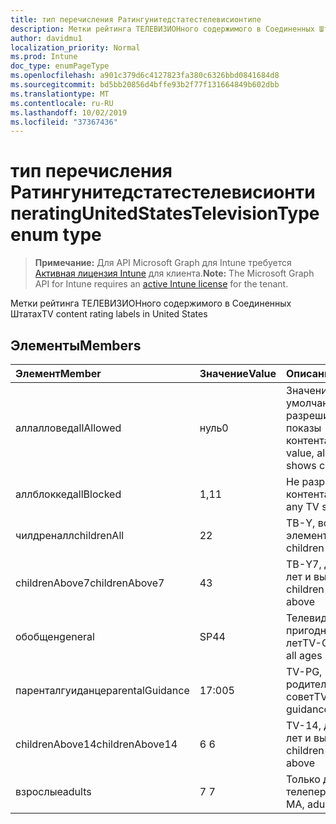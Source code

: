 ```yaml
---
title: тип перечисления Ратингунитедстатестелевисионтипе
description: Метки рейтинга ТЕЛЕВИЗИОНного содержимого в Соединенных Штатах
author: davidmu1
localization_priority: Normal
ms.prod: Intune
doc_type: enumPageType
ms.openlocfilehash: a901c379d6c4127823fa380c6326bbd0841684d8
ms.sourcegitcommit: bd5bb20856d4bffe93b2f77f131664849b602dbb
ms.translationtype: MT
ms.contentlocale: ru-RU
ms.lasthandoff: 10/02/2019
ms.locfileid: "37367436"
---
```

# <a name="ratingunitedstatestelevisiontype-enum-type"></a><span data-ttu-id="111b6-103">тип перечисления Ратингунитедстатестелевисионтипе</span><span class="sxs-lookup"><span data-stu-id="111b6-103">ratingUnitedStatesTelevisionType enum type</span></span>

> <span data-ttu-id="111b6-104">**Примечание:** Для API Microsoft Graph для Intune требуется [Активная лицензия Intune](https://go.microsoft.com/fwlink/?linkid=839381) для клиента.</span><span class="sxs-lookup"><span data-stu-id="111b6-104">**Note:** The Microsoft Graph API for Intune requires an [active Intune license](https://go.microsoft.com/fwlink/?linkid=839381) for the tenant.</span></span>

<span data-ttu-id="111b6-105">Метки рейтинга ТЕЛЕВИЗИОНного содержимого в Соединенных Штатах</span><span class="sxs-lookup"><span data-stu-id="111b6-105">TV content rating labels in United States</span></span>

## <a name="members"></a><span data-ttu-id="111b6-106">Элементы</span><span class="sxs-lookup"><span data-stu-id="111b6-106">Members</span></span>
|<span data-ttu-id="111b6-107">Элемент</span><span class="sxs-lookup"><span data-stu-id="111b6-107">Member</span></span>|<span data-ttu-id="111b6-108">Значение</span><span class="sxs-lookup"><span data-stu-id="111b6-108">Value</span></span>|<span data-ttu-id="111b6-109">Описание</span><span class="sxs-lookup"><span data-stu-id="111b6-109">Description</span></span>|
|:---|:---|:---|
|<span data-ttu-id="111b6-110">аллалловед</span><span class="sxs-lookup"><span data-stu-id="111b6-110">allAllowed</span></span>|<span data-ttu-id="111b6-111">нуль</span><span class="sxs-lookup"><span data-stu-id="111b6-111">0</span></span>|<span data-ttu-id="111b6-112">Значение по умолчанию, разрешить все показы контента</span><span class="sxs-lookup"><span data-stu-id="111b6-112">Default value, allow all TV shows content</span></span>|
|<span data-ttu-id="111b6-113">аллблоккед</span><span class="sxs-lookup"><span data-stu-id="111b6-113">allBlocked</span></span>|<span data-ttu-id="111b6-114">1,1</span><span class="sxs-lookup"><span data-stu-id="111b6-114">1</span></span>|<span data-ttu-id="111b6-115">Не разрешать показ контента</span><span class="sxs-lookup"><span data-stu-id="111b6-115">Do not allow any TV shows content</span></span>|
|<span data-ttu-id="111b6-116">чилдреналл</span><span class="sxs-lookup"><span data-stu-id="111b6-116">childrenAll</span></span>|<span data-ttu-id="111b6-117">2</span><span class="sxs-lookup"><span data-stu-id="111b6-117">2</span></span>|<span data-ttu-id="111b6-118">ТВ-Y, все дочерние элементы</span><span class="sxs-lookup"><span data-stu-id="111b6-118">TV-Y, all children</span></span>|
|<span data-ttu-id="111b6-119">childrenAbove7</span><span class="sxs-lookup"><span data-stu-id="111b6-119">childrenAbove7</span></span>|<span data-ttu-id="111b6-120">4</span><span class="sxs-lookup"><span data-stu-id="111b6-120">3</span></span>|<span data-ttu-id="111b6-121">ТВ-Y7, детей от 7 лет и выше</span><span class="sxs-lookup"><span data-stu-id="111b6-121">TV-Y7, children age 7 and above</span></span>|
|<span data-ttu-id="111b6-122">обобщен</span><span class="sxs-lookup"><span data-stu-id="111b6-122">general</span></span>|<span data-ttu-id="111b6-123">SP4</span><span class="sxs-lookup"><span data-stu-id="111b6-123">4</span></span>|<span data-ttu-id="111b6-124">Телевидение (TV-G), пригодный для всех лет</span><span class="sxs-lookup"><span data-stu-id="111b6-124">TV-G, suitable for all ages</span></span>|
|<span data-ttu-id="111b6-125">паренталгуиданце</span><span class="sxs-lookup"><span data-stu-id="111b6-125">parentalGuidance</span></span>|<span data-ttu-id="111b6-126">17:00</span><span class="sxs-lookup"><span data-stu-id="111b6-126">5</span></span>|<span data-ttu-id="111b6-127">TV-PG, родительский совет</span><span class="sxs-lookup"><span data-stu-id="111b6-127">TV-PG, parental guidance</span></span>|
|<span data-ttu-id="111b6-128">childrenAbove14</span><span class="sxs-lookup"><span data-stu-id="111b6-128">childrenAbove14</span></span>|<span data-ttu-id="111b6-129">6 </span><span class="sxs-lookup"><span data-stu-id="111b6-129">6</span></span>|<span data-ttu-id="111b6-130">TV-14, детей от 14 лет и выше</span><span class="sxs-lookup"><span data-stu-id="111b6-130">TV-14, children age 14 and above</span></span>|
|<span data-ttu-id="111b6-131">взрослые</span><span class="sxs-lookup"><span data-stu-id="111b6-131">adults</span></span>|<span data-ttu-id="111b6-132">7 </span><span class="sxs-lookup"><span data-stu-id="111b6-132">7</span></span>|<span data-ttu-id="111b6-133">Только для передачи телепередач-мА</span><span class="sxs-lookup"><span data-stu-id="111b6-133">TV-MA, adults only</span></span>|




